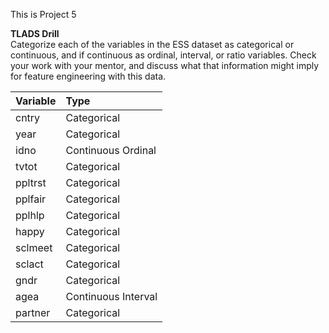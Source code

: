 This is Project 5

**TLADS Drill**  
Categorize each of the variables in the ESS dataset as categorical or continuous, and if continuous as ordinal, interval, or ratio variables. Check your work with your mentor, and discuss what that information might imply for feature engineering with this data.    


|Variable| Type|
|:---------|:-------------|
| cntry  | Categorical  |
| year   | Categorical   |
| idno   | Continuous Ordinal  |
| tvtot   | Categorical   |
| ppltrst   | Categorical   |
| pplfair   | Categorical   |
| pplhlp   | Categorical   |
| happy   | Categorical   |
| sclmeet   | Categorical   |
| sclact   | Categorical   |
| gndr   | Categorical   |
| agea   | Continuous Interval  |
| partner   | Categorical   |